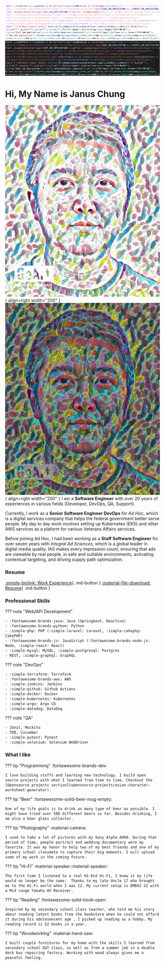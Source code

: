 ![banner](./assets/light_banner.png#only-light)
![banner](./assets/dark_banner.png#only-dark)
# Hi, My Name is Janus Chung
![banner](./assets/light_profile.jpg#only-light){ align=right width="200" }
![banner](./assets/dark_profile.png#only-dark){ align=right width="200" }
I am a __Software Engineer__ with over 20 years of experiences in various fields (Developer, DevOps, QA, Support).

Currently, I work as a __Senior Software Engineer DevOps__ for _Ad Hoc_, which is a digital services company that helps the federal government better serve people. My day to day work involves setting up Kubernetes (EKS) and other AWS services as a plaform for various Veterans Affairs services.

Before joining Ad Hoc, I had been working as a __Staff Software Engineer__ for over seven years with _Integral Ad Sciences_, which is a global leader in digital media quality. IAS makes every impression count, ensuring that ads are viewable by real people, in safe and suitable environments, activating contextual targeting, and driving supply path optimization.


### Resume

[:simple-biolink: Work Experience](./about-me/work-experience.md){ .md-button }
[:material-file-download: Resume](./assets/januschung_resume.pdf){ .md-button }


### Professional Skills

??? note "Web/API Development"

    - :fontawesome-brands-java: Java (Springboot, Reactive)
    - :fontawesome-brands-python: Python
    - :simple-php: PHP (:simple-laravel: Laravel, :simple-cakephp: CakePHP)
    - :fontawesome-brands-js: JavaScript (:fontawesome-brands-node-js: Node, :simple-react: React)
    - :simple-mysql: MySQL, :simple-postgresql: Postgres
    - REST, :simple-graphql: GraphQL

??? note "DevOps"

    - :simple-terraform: Terraform
    - :fontawesome-brands-aws: AWS
    - :simple-jenkins: Jenkins
    - :simple-github: Github Actions
    - :simple-docker: Docker
    - :simple-kubernetes: Kubernetes
    - :simple-argo: Argo CD
    - :simple-datadog: DataDog

??? note "QA"

    - JUnit, Mockito
    - TDD, Cucumber
    - :simple-pytest: Pytest
    - :simple-selenium: Selenium WebDriver


### What I like

??? tip "Programming"
    :fontawesome-brands-dev: 
    
    I love building stuffs and learning new technology. I build open source projects with what I learned from time to time. Checkout the [Opensource projects section](opensource-projects/asian-character-worksheet-generator).
??? tip "Beer"
    :fontawesome-solid-beer-mug-empty: 
    
    One of my life goals is to drink as many type of beer as possible. I might have tried over 500 different beers so far. Besides drinking, I am also a beer glass collector.
??? tip "Photography"
    :material-camera: 
    
    I used to take a lot of pictures with my Sony Alpha A900. During that period of time, people portrait and wedding documentary were my favorite. It was my honor to help two of my best friends and one of my primary school classmate to capture their big moments. I will upload some of my work in the coming future.
??? tip "Hi-Fi"
    :material-speaker::material-speaker: 
    
    The first time I listened to a real Hi-End Hi-Fi, I knew it my life would no longer be the same.  Thanks to my late Uncle 17 who brought me to the Hi-Fi world when I was 12. My current setup is DM602 S2 with a Mid range Yamaha AV Receiver.
??? tip "Reading"
    :fontawesome-solid-book-open: 
    
    Inspired by my secondary school class teacher, who told me his story about reading latest books from the bookstore when he could not afford it during his adolesencent age , I picked up reading as a hobby. My reading record is 52 books in a year.
??? tip "Woodworking"
    :material-hand-saw: 
    
    I built couple furnitures for my home with the skills I learned from secondary school D&T class, as well as from a summer job in a double deck bus repairing factory. Working with wood always gives me a peaceful feeling.
